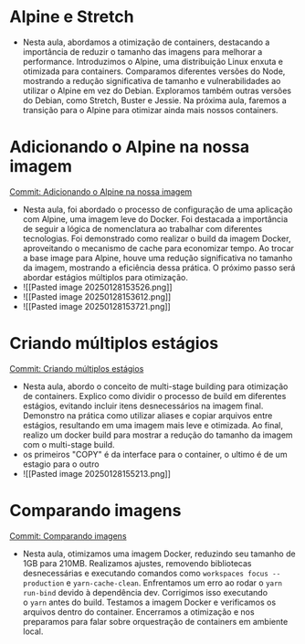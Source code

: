 # Alpine e Stretch

- Nesta aula, abordamos a otimização de containers, destacando a importância de reduzir o tamanho das imagens para melhorar a performance. Introduzimos o Alpine, uma distribuição Linux enxuta e otimizada para containers. Comparamos diferentes versões do Node, mostrando a redução significativa de tamanho e vulnerabilidades ao utilizar o Alpine em vez do Debian. Exploramos também outras versões do Debian, como Stretch, Buster e Jessie. Na próxima aula, faremos a transição para o Alpine para otimizar ainda mais nossos containers.

# Adicionando o Alpine na nossa imagem

[Commit: Adicionando o Alpine na nossa imagem](https://github.com/rocketseat-education/devops-docker-containers/commit/f54fb9b11c870f8120dd70c29e420c727ed08201)

- Nesta aula, foi abordado o processo de configuração de uma aplicação com Alpine, uma imagem leve do Docker. Foi destacada a importância de seguir a lógica de nomenclatura ao trabalhar com diferentes tecnologias. Foi demonstrado como realizar o build da imagem Docker, aproveitando o mecanismo de cache para economizar tempo. Ao trocar a base image para Alpine, houve uma redução significativa no tamanho da imagem, mostrando a eficiência dessa prática. O próximo passo será abordar estágios múltiplos para otimização.
- ![[Pasted image 20250128153526.png]]
- ![[Pasted image 20250128153612.png]]
- ![[Pasted image 20250128153721.png]]

# Criando múltiplos estágios

[Commit: Criando múltiplos estágios](https://github.com/rocketseat-education/devops-docker-containers/commit/2e1bf92194fe5e19c10fd7b979303d52b91f2091)

- Nesta aula, abordo o conceito de multi-stage building para otimização de containers. Explico como dividir o processo de build em diferentes estágios, evitando incluir itens desnecessários na imagem final. Demonstro na prática como utilizar aliases e copiar arquivos entre estágios, resultando em uma imagem mais leve e otimizada. Ao final, realizo um docker build para mostrar a redução do tamanho da imagem com o multi-stage build.
-  os primeiros "COPY" é da interface para o container, o ultimo é de um estagio para o outro
- ![[Pasted image 20250128155213.png]]

# Comparando imagens

[Commit: Comparando imagens](https://github.com/rocketseat-education/devops-docker-containers/commit/6e3c5569760019e86b1d605ca59cf37c34e31840)

- Nesta aula, otimizamos uma imagem Docker, reduzindo seu tamanho de 1GB para 210MB. Realizamos ajustes, removendo bibliotecas desnecessárias e executando comandos como `workspaces focus --production` e `yarn-cache-clean`. Enfrentamos um erro ao rodar o `yarn run-bind` devido à dependência dev. Corrigimos isso executando o `yarn` antes do build. Testamos a imagem Docker e verificamos os arquivos dentro do container. Encerramos a otimização e nos preparamos para falar sobre orquestração de containers em ambiente local.